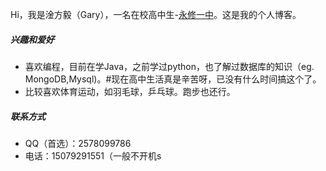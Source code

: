 Hi，我是淦方毅（Gary），一名在校高中生-[永修一中](https://baike.baidu.com/item/%E6%B0%B8%E4%BF%AE%E5%8E%BF%E7%AC%AC%E4%B8%80%E4%B8%AD%E5%AD%A6/4217202?fromtitle=%E6%B0%B8%E4%BF%AE%E4%B8%80%E4%B8%AD&fromid=627350&fr=aladdin)。这是我的个人博客。

##### 兴趣和爱好
- 喜欢编程，目前在学Java，之前学过python，也了解过数据库的知识（eg. MongoDB,Mysql)。#现在高中生活真是辛苦呀，已没有什么时间搞这个了。
- 比较喜欢体育运动，如羽毛球，乒乓球。跑步也还行。

##### 联系方式

- QQ（首选）：2578099786
- 电话：15079291551（一般不开机s
